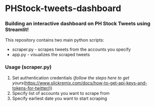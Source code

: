 # PHStock-tweets-dashboard

### Building an interactive dashboard on PH Stock Tweets using  **Streamlit**!

This repository contains two main python scripts:
* scraper.py - scrapes tweets from the accounts you specify
* app.py - visualizes the scraped tweets

### Usage (scraper.py)
1. Set authentication credentials (*follow the steps here to get yours*(https://www.slickremix.com/docs/how-to-get-api-keys-and-tokens-for-twitter/))
2. Specify list of accounts you want to scrape from
2. Specify earliest date you want to start scraping

```


```